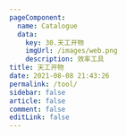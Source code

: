 ```yaml
---
pageComponent: 
  name: Catalogue
  data: 
    key: 30.天工开物
    imgUrl: /images/web.png
    description: 效率工具
title: 天工开物
date: 2021-08-08 21:43:26
permalink: /tool/
sidebar: false
article: false
comment: false
editLink: false
---
```

